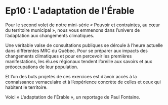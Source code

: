 # Ep10 : L'adaptation de l'Érable

Pour le second volet de notre mini-série « Pouvoir et contraintes, au cœur du territoire municipal », nous vous emmenons dans l’univers de l’adaptation aux changements climatiques.

Une véritable valse de consultations publiques se déroule à l’heure actuelle dans différentes MRC du Québec. Pour se préparer aux impacts des changements climatiques et pour en percevoir les premières manifestations, les élu.es régionaux tendent l’oreille aux savoirs et aux préoccupations de leur population.

Et l’un des buts projetés de ces exercices est d’avoir accès à la connaissance vernaculaire et à l’expérience concrète de celles et ceux qui habitent le territoire.

Voici « L'adaptation de l'Érable », un reportage de Paul Fontaine.
